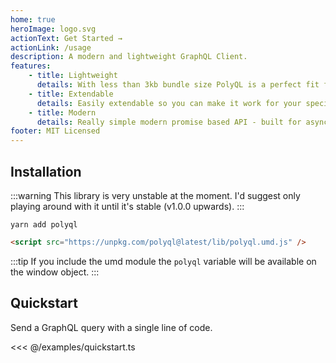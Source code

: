 ```yaml
---
home: true
heroImage: logo.svg
actionText: Get Started →
actionLink: /usage
description: A modern and lightweight GraphQL Client.
features:
    - title: Lightweight
      details: With less than 3kb bundle size PolyQL is a perfect fit for smaller apps.
    - title: Extendable
      details: Easily extendable so you can make it work for your specific usecase.
    - title: Modern
      details: Really simple modern promise based API - built for async / await.
footer: MIT Licensed
---
```


## Installation

:::warning
This library is very unstable at the moment. I'd suggest only playing around with it until it's stable (v1.0.0 upwards).
:::

```
yarn add polyql
```

```html
<script src="https://unpkg.com/polyql@latest/lib/polyql.umd.js" />
```

:::tip
If you include the umd module the `polyql` variable will be available on the window object.
:::

## Quickstart

Send a GraphQL query with a single line of code.

<<< @/examples/quickstart.ts
